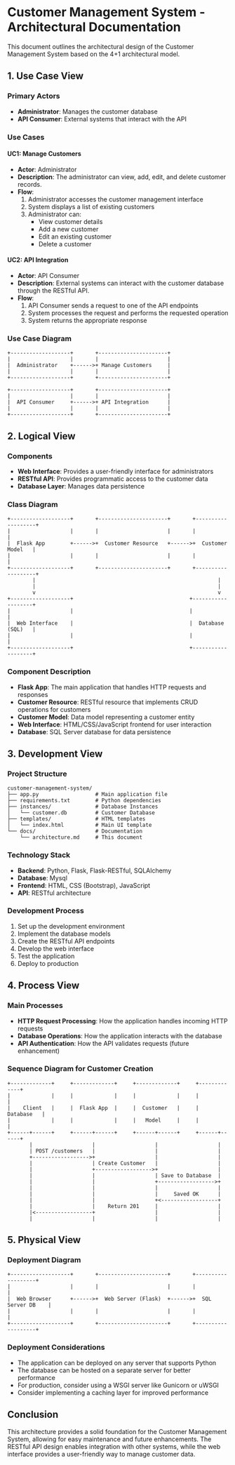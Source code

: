 # Customer Management System - Architectural Documentation

This document outlines the architectural design of the Customer Management System based on the 4+1 architectural model.

## 1. Use Case View

### Primary Actors
- **Administrator**: Manages the customer database
- **API Consumer**: External systems that interact with the API

### Use Cases

#### UC1: Manage Customers
- **Actor**: Administrator
- **Description**: The administrator can view, add, edit, and delete customer records.
- **Flow**:
  1. Administrator accesses the customer management interface
  2. System displays a list of existing customers
  3. Administrator can:
     - View customer details
     - Add a new customer
     - Edit an existing customer
     - Delete a customer

#### UC2: API Integration
- **Actor**: API Consumer
- **Description**: External systems can interact with the customer database through the RESTful API.
- **Flow**:
  1. API Consumer sends a request to one of the API endpoints
  2. System processes the request and performs the requested operation
  3. System returns the appropriate response

### Use Case Diagram
```
+-------------------+       +----------------------+
|                   |       |                      |
|  Administrator    +------>+ Manage Customers     |
|                   |       |                      |
+-------------------+       +----------------------+
                            
+-------------------+       +----------------------+
|                   |       |                      |
|  API Consumer     +------>+ API Integration      |
|                   |       |                      |
+-------------------+       +----------------------+
```

## 2. Logical View

### Components
- **Web Interface**: Provides a user-friendly interface for administrators
- **RESTful API**: Provides programmatic access to the customer data
- **Database Layer**: Manages data persistence

### Class Diagram
```
+-------------------+       +----------------------+       +-------------------+
|                   |       |                      |       |                   |
|  Flask App        +------>+  Customer Resource   +------>+  Customer Model   |
|                   |       |                      |       |                   |
+-------------------+       +----------------------+       +-------------------+
        |                                                          |
        |                                                          |
        v                                                          v
+-------------------+                                     +-------------------+
|                   |                                     |                   |
|  Web Interface    |                                     |  Database (SQL)   |
|                   |                                     |                   |
+-------------------+                                     +-------------------+
```

### Component Description
- **Flask App**: The main application that handles HTTP requests and responses
- **Customer Resource**: RESTful resource that implements CRUD operations for customers
- **Customer Model**: Data model representing a customer entity
- **Web Interface**: HTML/CSS/JavaScript frontend for user interaction
- **Database**: SQL Server database for data persistence

## 3. Development View

### Project Structure
```
customer-management-system/
├── app.py                  # Main application file
├── requirements.txt        # Python dependencies
├── instances/              # Database Instances
│   └── customer.db         # Customer Database 
├── templates/              # HTML templates
│   └── index.html          # Main UI template
└── docs/                   # Documentation
    └── architecture.md     # This document
```

### Technology Stack
- **Backend**: Python, Flask, Flask-RESTful, SQLAlchemy
- **Database**: Mysql
- **Frontend**: HTML, CSS (Bootstrap), JavaScript
- **API**: RESTful architecture

### Development Process
1. Set up the development environment
2. Implement the database models
3. Create the RESTful API endpoints
4. Develop the web interface
5. Test the application
6. Deploy to production

## 4. Process View

### Main Processes
- **HTTP Request Processing**: How the application handles incoming HTTP requests
- **Database Operations**: How the application interacts with the database
- **API Authentication**: How the API validates requests (future enhancement)

### Sequence Diagram for Customer Creation
```
+-------------+     +-------------+     +-------------+     +-------------+
|             |     |             |     |             |     |             |
|    Client   |     |  Flask App  |     |  Customer   |     |  Database   |
|             |     |             |     |   Model     |     |             |
+------+------+     +------+------+     +------+------+     +------+------+
       |                   |                   |                   |
       | POST /customers   |                   |                   |
       +------------------>+                   |                   |
       |                   | Create Customer   |                   |
       |                   +------------------>+                   |
       |                   |                   | Save to Database  |
       |                   |                   +------------------>+
       |                   |                   |                   |
       |                   |                   |     Saved OK      |
       |                   |                   +<------------------+
       |                   |    Return 201     |                   |
       |<------------------+                   |                   |
       |                   |                   |                   |
```

## 5. Physical View

### Deployment Diagram
```
+-------------------+       +----------------------+       +-------------------+
|                   |       |                      |       |                   |
|  Web Browser      +------>+  Web Server (Flask)  +------>+  SQL Server DB    |
|                   |       |                      |       |                   |
+-------------------+       +----------------------+       +-------------------+
```

### Deployment Considerations
- The application can be deployed on any server that supports Python
- The database can be hosted on a separate server for better performance
- For production, consider using a WSGI server like Gunicorn or uWSGI
- Consider implementing a caching layer for improved performance

## Conclusion

This architecture provides a solid foundation for the Customer Management System, allowing for easy maintenance and future enhancements. The RESTful API design enables integration with other systems, while the web interface provides a user-friendly way to manage customer data.
